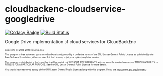 # cloudbackenc-cloudservice-googledrive

[![Codacy Badge](https://api.codacy.com/project/badge/Grade/ead0c3454d3048389d415a1b95664315)](https://www.codacy.com/app/irotsoma/cloudbackenc-cloudservice-googledrive?utm_source=github.com&amp;utm_medium=referral&amp;utm_content=irotsoma/cloudbackenc-cloudservice-googledrive&amp;utm_campaign=Badge_Grade)
[![Build Status](https://travis-ci.org/irotsoma/cloudbackenc-cloudservice-googledrive.svg?branch=master)](https://travis-ci.org/irotsoma/cloudbackenc-cloudservice-googledrive)


Google Drive implementation of cloud services for CloudBackEnc

<span style="font-size: .5em;">
Copyright (C) 2016-2019  Irotsoma, LLC

This program is free software: you can redistribute it and/or modify
it under the terms of the GNU Lesser General Public License as published by
the Free Software Foundation, either version 3 of the License, or
(at your option) any later version.

This program is distributed in the hope that it will be useful,
but WITHOUT ANY WARRANTY; without even the implied warranty of
MERCHANTABILITY or FITNESS FOR A PARTICULAR PURPOSE.  See the
GNU Lesser General Public License for more details.

You should have received a copy of the GNU Lesser General Public License
along with this program.  If not, see <http://www.gnu.org/licenses/> 
</span>
